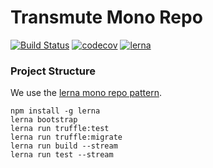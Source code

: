 # Transmute Mono Repo  

[![Build Status](https://travis-ci.org/transmute-industries/lerna-transmute.svg?branch=master)](https://travis-ci.org/transmute-industries/lerna-transmute)
[![codecov](https://codecov.io/gh/transmute-industries/lerna-transmute/branch/master/graph/badge.svg)](https://codecov.io/gh/transmute-industries/lerna-transmute)
[![lerna](https://img.shields.io/badge/maintained%20with-lerna-cc00ff.svg)](https://lernajs.io/)


### Project Structure

We use the [lerna mono repo pattern](https://github.com/lerna/lerna).

```
npm install -g lerna
lerna bootstrap
lerna run truffle:test
lerna run truffle:migrate
lerna run build --stream
lerna run test --stream
```